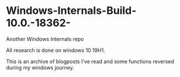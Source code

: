 # Windows-Internals-Build-10.0.-18362-
Another Windows Internals repo

All research is done on windows 10 19H1. 

This is an archive of blogposts I've read and some functions reversed during my windows journey.

